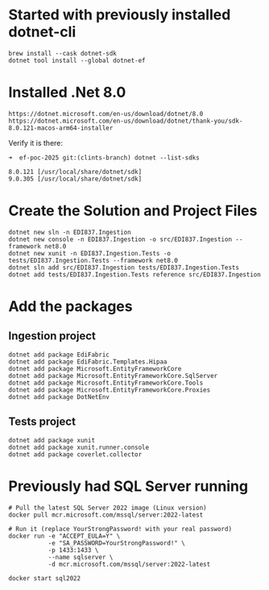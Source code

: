 # Started with previously installed dotnet-cli
```
brew install --cask dotnet-sdk
dotnet tool install --global dotnet-ef
```

# Installed .Net 8.0
```
https://dotnet.microsoft.com/en-us/download/dotnet/8.0
https://dotnet.microsoft.com/en-us/download/dotnet/thank-you/sdk-8.0.121-macos-arm64-installer
```

Verify it is there:
```
➜  ef-poc-2025 git:(clints-branch) dotnet --list-sdks   

8.0.121 [/usr/local/share/dotnet/sdk]
9.0.305 [/usr/local/share/dotnet/sdk]
```

# Create the Solution and Project Files
```
dotnet new sln -n EDI837.Ingestion
dotnet new console -n EDI837.Ingestion -o src/EDI837.Ingestion --framework net8.0
dotnet new xunit -n EDI837.Ingestion.Tests -o tests/EDI837.Ingestion.Tests --framework net8.0
dotnet sln add src/EDI837.Ingestion tests/EDI837.Ingestion.Tests
dotnet add tests/EDI837.Ingestion.Tests reference src/EDI837.Ingestion
```


# Add the packages
## Ingestion project
```
dotnet add package EdiFabric
dotnet add package EdiFabric.Templates.Hipaa
dotnet add package Microsoft.EntityFrameworkCore
dotnet add package Microsoft.EntityFrameworkCore.SqlServer
dotnet add package Microsoft.EntityFrameworkCore.Tools
dotnet add package Microsoft.EntityFrameworkCore.Proxies
dotnet add package DotNetEnv
```


## Tests project
```
dotnet add package xunit
dotnet add package xunit.runner.console
dotnet add package coverlet.collector
```


# Previously had SQL Server running
```
# Pull the latest SQL Server 2022 image (Linux version)
docker pull mcr.microsoft.com/mssql/server:2022-latest

# Run it (replace YourStrongPassword! with your real password)
docker run -e "ACCEPT_EULA=Y" \
           -e "SA_PASSWORD=YourStrongPassword!" \
           -p 1433:1433 \
           --name sqlserver \
           -d mcr.microsoft.com/mssql/server:2022-latest

docker start sql2022
```
